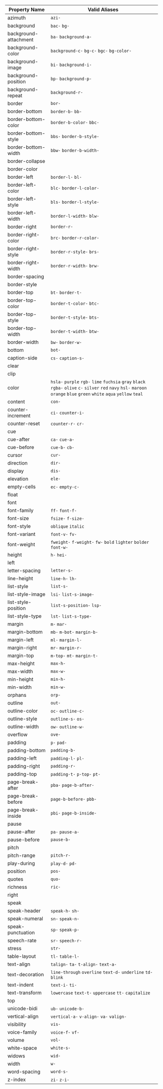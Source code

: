 | Property Name | Valid Aliases |
| --- | --- |
| azimuth | `azi-`  |
| background | `bac-` `bg-`  |
| background-attachment | `ba-` `background-a-`  |
| background-color | `background-c-` `bg-c-` `bgc-` `bg-color-`  |
| background-image | `bi-` `background-i-`  |
| background-position | `bp-` `background-p-`  |
| background-repeat | `background-r-`  |
| border | `bor-`  |
| border-bottom | `border-b-` `bb-`  |
| border-bottom-color | `border-b-color-` `bbc-`  |
| border-bottom-style | `bbs-` `border-b-style-`  |
| border-bottom-width | `bbw-` `border-b-width-`  |
| border-collapse |  |
| border-color |  |
| border-left | `border-l-` `bl-`  |
| border-left-color | `blc-` `border-l-color-`  |
| border-left-style | `bls-` `border-l-style-`  |
| border-left-width | `border-l-width-` `blw-`  |
| border-right | `border-r-`  |
| border-right-color | `brc-` `border-r-color-`  |
| border-right-style | `border-r-style-` `brs-`  |
| border-right-width | `border-r-width-` `brw-`  |
| border-spacing |  |
| border-style |  |
| border-top | `bt-` `border-t-`  |
| border-top-color | `border-t-color-` `btc-`  |
| border-top-style | `border-t-style-` `bts-`  |
| border-top-width | `border-t-width-` `btw-`  |
| border-width | `bw-` `border-w-`  |
| bottom | `bot-`  |
| caption-side | `cs-` `caption-s-`  |
| clear |  |
| clip |  |
| color | `hsla-` `purple` `rgb-` `lime` `fuchsia` `gray` `black` `rgba-` `olive` `c-` `silver` `red` `navy` `hsl-` `maroon` `orange` `blue` `green` `white` `aqua` `yellow` `teal`  |
| content | `con-`  |
| counter-increment | `ci-` `counter-i-`  |
| counter-reset | `counter-r-` `cr-`  |
| cue |  |
| cue-after | `ca-` `cue-a-`  |
| cue-before | `cue-b-` `cb-`  |
| cursor | `cur-`  |
| direction | `dir-`  |
| display | `dis-`  |
| elevation | `ele-`  |
| empty-cells | `ec-` `empty-c-`  |
| float |  |
| font |  |
| font-family | `ff-` `font-f-`  |
| font-size | `fsize-` `f-size-`  |
| font-style | `oblique` `italic`  |
| font-variant | `font-v-` `fv-`  |
| font-weight | `fweight-` `f-weight-` `fw-` `bold` `lighter` `bolder` `font-w-`  |
| height | `h-` `hei-`  |
| left |  |
| letter-spacing | `letter-s-`  |
| line-height | `line-h-` `lh-`  |
| list-style | `list-s-`  |
| list-style-image | `lsi-` `list-s-image-`  |
| list-style-position | `list-s-position-` `lsp-`  |
| list-style-type | `lst-` `list-s-type-`  |
| margin | `m-` `mar-`  |
| margin-bottom | `mb-` `m-bot-` `margin-b-`  |
| margin-left | `ml-` `margin-l-`  |
| margin-right | `mr-` `margin-r-`  |
| margin-top | `m-top-` `mt-` `margin-t-`  |
| max-height | `max-h-`  |
| max-width | `max-w-`  |
| min-height | `min-h-`  |
| min-width | `min-w-`  |
| orphans | `orp-`  |
| outline | `out-`  |
| outline-color | `oc-` `outline-c-`  |
| outline-style | `outline-s-` `os-`  |
| outline-width | `ow-` `outline-w-`  |
| overflow | `ove-`  |
| padding | `p-` `pad-`  |
| padding-bottom | `padding-b-`  |
| padding-left | `padding-l-` `pl-`  |
| padding-right | `padding-r-`  |
| padding-top | `padding-t-` `p-top-` `pt-`  |
| page-break-after | `pba-` `page-b-after-`  |
| page-break-before | `page-b-before-` `pbb-`  |
| page-break-inside | `pbi-` `page-b-inside-`  |
| pause |  |
| pause-after | `pa-` `pause-a-`  |
| pause-before | `pause-b-`  |
| pitch |  |
| pitch-range | `pitch-r-`  |
| play-during | `play-d-` `pd-`  |
| position | `pos-`  |
| quotes | `quo-`  |
| richness | `ric-`  |
| right |  |
| speak |  |
| speak-header | `speak-h-` `sh-`  |
| speak-numeral | `sn-` `speak-n-`  |
| speak-punctuation | `sp-` `speak-p-`  |
| speech-rate | `sr-` `speech-r-`  |
| stress | `str-`  |
| table-layout | `tl-` `table-l-`  |
| text-align | `talign-` `ta-` `t-align-` `text-a-`  |
| text-decoration | `line-through` `overline` `text-d-` `underline` `td-` `blink`  |
| text-indent | `text-i-` `ti-`  |
| text-transform | `lowercase` `text-t-` `uppercase` `tt-` `capitalize`  |
| top |  |
| unicode-bidi | `ub-` `unicode-b-`  |
| vertical-align | `vertical-a-` `v-align-` `va-` `valign-`  |
| visibility | `vis-`  |
| voice-family | `voice-f-` `vf-`  |
| volume | `vol-`  |
| white-space | `white-s-`  |
| widows | `wid-`  |
| width | `w-`  |
| word-spacing | `word-s-`  |
| z-index | `zi-` `z-i-`  |
